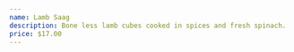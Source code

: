 ```yaml
---
name: Lamb Saag
description: Bone less lamb cubes cooked in spices and fresh spinach.
price: $17.00
---
```

